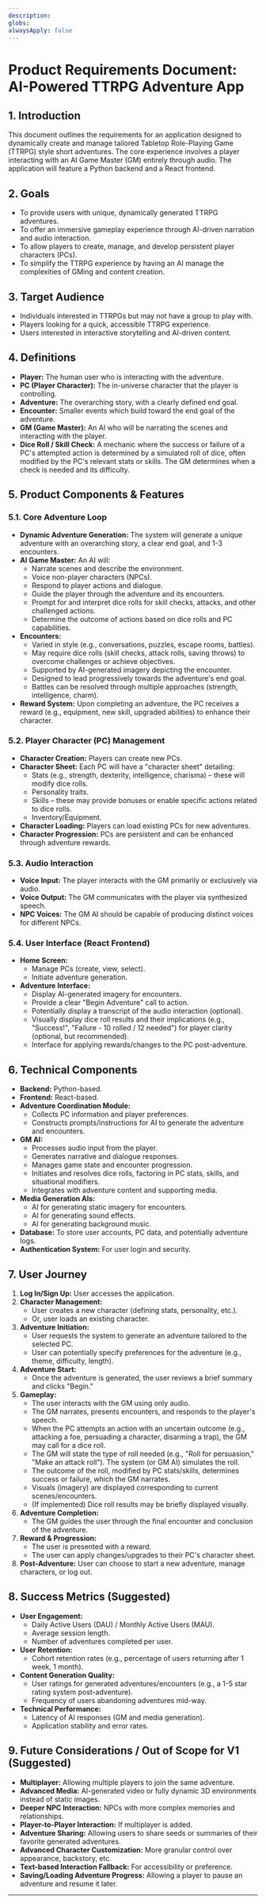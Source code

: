 ```yaml
---
description: 
globs: 
alwaysApply: false
---
```

# Product Requirements Document: AI-Powered TTRPG Adventure App

## 1. Introduction

This document outlines the requirements for an application designed to dynamically create and manage tailored Tabletop Role-Playing Game (TTRPG) style short adventures. The core experience involves a player interacting with an AI Game Master (GM) entirely through audio. The application will feature a Python backend and a React frontend.

## 2. Goals

*   To provide users with unique, dynamically generated TTRPG adventures.
*   To offer an immersive gameplay experience through AI-driven narration and audio interaction.
*   To allow players to create, manage, and develop persistent player characters (PCs).
*   To simplify the TTRPG experience by having an AI manage the complexities of GMing and content creation.

## 3. Target Audience

*   Individuals interested in TTRPGs but may not have a group to play with.
*   Players looking for a quick, accessible TTRPG experience.
*   Users interested in interactive storytelling and AI-driven content.

## 4. Definitions

*   **Player:** The human user who is interacting with the adventure.
*   **PC (Player Character):** The in-universe character that the player is controlling.
*   **Adventure:** The overarching story, with a clearly defined end goal.
*   **Encounter:** Smaller events which build toward the end goal of the adventure.
*   **GM (Game Master):** An AI who will be narrating the scenes and interacting with the player.
*   **Dice Roll / Skill Check:** A mechanic where the success or failure of a PC's attempted action is determined by a simulated roll of dice, often modified by the PC's relevant stats or skills. The GM determines when a check is needed and its difficulty.

## 5. Product Components & Features

### 5.1. Core Adventure Loop

*   **Dynamic Adventure Generation:** The system will generate a unique adventure with an overarching story, a clear end goal, and 1-3 encounters.
*   **AI Game Master:** An AI will:
    *   Narrate scenes and describe the environment.
    *   Voice non-player characters (NPCs).
    *   Respond to player actions and dialogue.
    *   Guide the player through the adventure and its encounters.
    *   Prompt for and interpret dice rolls for skill checks, attacks, and other challenged actions.
    *   Determine the outcome of actions based on dice rolls and PC capabilities.
*   **Encounters:**
    *   Varied in style (e.g., conversations, puzzles, escape rooms, battles).
    *   May require dice rolls (skill checks, attack rolls, saving throws) to overcome challenges or achieve objectives.
    *   Supported by AI-generated imagery depicting the encounter.
    *   Designed to lead progressively towards the adventure's end goal.
    *   Battles can be resolved through multiple approaches (strength, intelligence, charm).
*   **Reward System:** Upon completing an adventure, the PC receives a reward (e.g., equipment, new skill, upgraded abilities) to enhance their character.

### 5.2. Player Character (PC) Management

*   **Character Creation:** Players can create new PCs.
*   **Character Sheet:** Each PC will have a "character sheet" detailing:
    *   Stats (e.g., strength, dexterity, intelligence, charisma) – these will modify dice rolls.
    *   Personality traits.
    *   Skills – these may provide bonuses or enable specific actions related to dice rolls.
    *   Inventory/Equipment.
*   **Character Loading:** Players can load existing PCs for new adventures.
*   **Character Progression:** PCs are persistent and can be enhanced through adventure rewards.

### 5.3. Audio Interaction

*   **Voice Input:** The player interacts with the GM primarily or exclusively via audio.
*   **Voice Output:** The GM communicates with the player via synthesized speech.
*   **NPC Voices:** The GM AI should be capable of producing distinct voices for different NPCs.

### 5.4. User Interface (React Frontend)

*   **Home Screen:**
    *   Manage PCs (create, view, select).
    *   Initiate adventure generation.
*   **Adventure Interface:**
    *   Display AI-generated imagery for encounters.
    *   Provide a clear "Begin Adventure" call to action.
    *   Potentially display a transcript of the audio interaction (optional).
    *   Visually display dice roll results and their implications (e.g., "Success!", "Failure - 10 rolled / 12 needed") for player clarity (optional, but recommended).
    *   Interface for applying rewards/changes to the PC post-adventure.

## 6. Technical Components

*   **Backend:** Python-based.
*   **Frontend:** React-based.
*   **Adventure Coordination Module:**
    *   Collects PC information and player preferences.
    *   Constructs prompts/instructions for AI to generate the adventure and encounters.
*   **GM AI:**
    *   Processes audio input from the player.
    *   Generates narrative and dialogue responses.
    *   Manages game state and encounter progression.
    *   Initiates and resolves dice rolls, factoring in PC stats, skills, and situational modifiers.
    *   Integrates with adventure content and supporting media.
*   **Media Generation AIs:**
    *   AI for generating static imagery for encounters.
    *   AI for generating sound effects.
    *   AI for generating background music.
*   **Database:** To store user accounts, PC data, and potentially adventure logs.
*   **Authentication System:** For user login and security.

## 7. User Journey

1.  **Log In/Sign Up:** User accesses the application.
2.  **Character Management:**
    *   User creates a new character (defining stats, personality, etc.).
    *   Or, user loads an existing character.
3.  **Adventure Initiation:**
    *   User requests the system to generate an adventure tailored to the selected PC.
    *   User can potentially specify preferences for the adventure (e.g., theme, difficulty, length).
4.  **Adventure Start:**
    *   Once the adventure is generated, the user reviews a brief summary and clicks "Begin."
5.  **Gameplay:**
    *   The user interacts with the GM using only audio.
    *   The GM narrates, presents encounters, and responds to the player's speech.
    *   When the PC attempts an action with an uncertain outcome (e.g., attacking a foe, persuading a character, disarming a trap), the GM may call for a dice roll.
    *   The GM will state the type of roll needed (e.g., "Roll for persuasion," "Make an attack roll"). The system (or GM AI) simulates the roll.
    *   The outcome of the roll, modified by PC stats/skills, determines success or failure, which the GM narrates.
    *   Visuals (imagery) are displayed corresponding to current scenes/encounters.
    *   (If implemented) Dice roll results may be briefly displayed visually.
6.  **Adventure Completion:**
    *   The GM guides the user through the final encounter and conclusion of the adventure.
7.  **Reward & Progression:**
    *   The user is presented with a reward.
    *   The user can apply changes/upgrades to their PC's character sheet.
8.  **Post-Adventure:** User can choose to start a new adventure, manage characters, or log out.

## 8. Success Metrics (Suggested)

*   **User Engagement:**
    *   Daily Active Users (DAU) / Monthly Active Users (MAU).
    *   Average session length.
    *   Number of adventures completed per user.
*   **User Retention:**
    *   Cohort retention rates (e.g., percentage of users returning after 1 week, 1 month).
*   **Content Generation Quality:**
    *   User ratings for generated adventures/encounters (e.g., a 1-5 star rating system post-adventure).
    *   Frequency of users abandoning adventures mid-way.
*   **Technical Performance:**
    *   Latency of AI responses (GM and media generation).
    *   Application stability and error rates.

## 9. Future Considerations / Out of Scope for V1 (Suggested)

*   **Multiplayer:** Allowing multiple players to join the same adventure.
*   **Advanced Media:** AI-generated video or fully dynamic 3D environments instead of static images.
*   **Deeper NPC Interaction:** NPCs with more complex memories and relationships.
*   **Player-to-Player Interaction:** If multiplayer is added.
*   **Adventure Sharing:** Allowing users to share seeds or summaries of their favorite generated adventures.
*   **Advanced Character Customization:** More granular control over appearance, backstory, etc.
*   **Text-based Interaction Fallback:** For accessibility or preference.
*   **Saving/Loading Adventure Progress:** Allowing a player to pause an adventure and resume it later.

---

